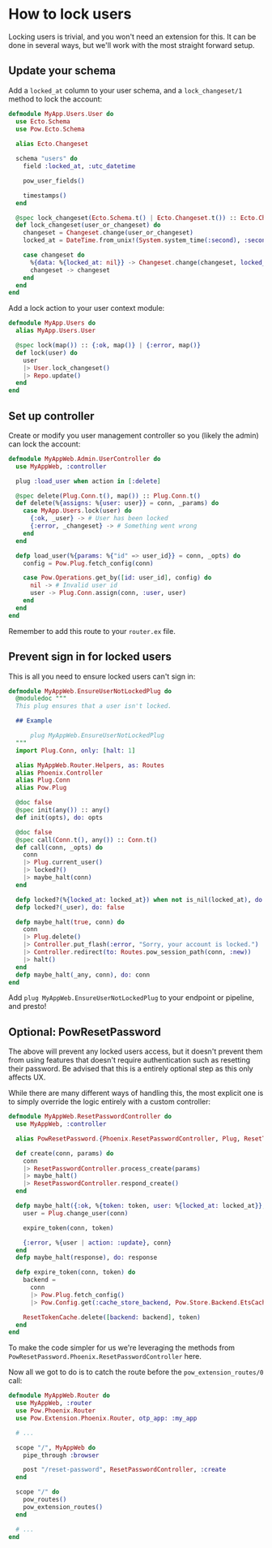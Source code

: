 # How to lock users

Locking users is trivial, and you won't need an extension for this. It can be done in several ways, but we'll work with the most straight forward setup.

## Update your schema

Add a `locked_at` column to your user schema, and a `lock_changeset/1` method to lock the account:

```elixir
defmodule MyApp.Users.User do
  use Ecto.Schema
  use Pow.Ecto.Schema
  
  alias Ecto.Changeset

  schema "users" do
    field :locked_at, :utc_datetime

    pow_user_fields()

    timestamps()
  end

  @spec lock_changeset(Ecto.Schema.t() | Ecto.Changeset.t()) :: Ecto.Changeset.t()
  def lock_changeset(user_or_changeset) do
    changeset = Changeset.change(user_or_changeset)
    locked_at = DateTime.from_unix!(System.system_time(:second), :second)

    case changeset do
      %{data: %{locked_at: nil}} -> Changeset.change(changeset, locked_at: locked_at)
      changeset -> changeset
    end
  end
end
```

Add a lock action to your user context module:

```elixir
defmodule MyApp.Users do
  alias MyApp.Users.User

  @spec lock(map()) :: {:ok, map()} | {:error, map()}
  def lock(user) do
    user
    |> User.lock_changeset()
    |> Repo.update()
  end
end
```

## Set up controller

Create or modify you user management controller so you (likely the admin) can lock the account:

```elixir
defmodule MyAppWeb.Admin.UserController do
  use MyAppWeb, :controller

  plug :load_user when action in [:delete]

  @spec delete(Plug.Conn.t(), map()) :: Plug.Conn.t()
  def delete(%{assigns: %{user: user}} = conn, _params) do
    case MyApp.Users.lock(user) do
      {:ok, _user} -> # User has been locked
      {:error, _changeset} -> # Something went wrong
    end
  end

  defp load_user(%{params: %{"id" => user_id}} = conn, _opts) do
    config = Pow.Plug.fetch_config(conn)

    case Pow.Operations.get_by([id: user_id], config) do
      nil -> # Invalid user id
      user -> Plug.Conn.assign(conn, :user, user)
    end
  end
end
```

Remember to add this route to your `router.ex` file.

## Prevent sign in for locked users

This is all you need to ensure locked users can't sign in:

```elixir
defmodule MyAppWeb.EnsureUserNotLockedPlug do
  @moduledoc """
  This plug ensures that a user isn't locked.

  ## Example

      plug MyAppWeb.EnsureUserNotLockedPlug
  """
  import Plug.Conn, only: [halt: 1]

  alias MyAppWeb.Router.Helpers, as: Routes
  alias Phoenix.Controller
  alias Plug.Conn
  alias Pow.Plug

  @doc false
  @spec init(any()) :: any()
  def init(opts), do: opts

  @doc false
  @spec call(Conn.t(), any()) :: Conn.t()
  def call(conn, _opts) do
    conn
    |> Plug.current_user()
    |> locked?()
    |> maybe_halt(conn)
  end

  defp locked?(%{locked_at: locked_at}) when not is_nil(locked_at), do: true
  defp locked?(_user), do: false

  defp maybe_halt(true, conn) do
    conn
    |> Plug.delete()
    |> Controller.put_flash(:error, "Sorry, your account is locked.")
    |> Controller.redirect(to: Routes.pow_session_path(conn, :new))
    |> halt()
  end
  defp maybe_halt(_any, conn), do: conn
end
```

Add `plug MyAppWeb.EnsureUserNotLockedPlug` to your endpoint or pipeline, and presto!

## Optional: PowResetPassword

The above will prevent any locked users access, but it doesn't prevent them from using features that doesn't require authentication such as resetting their password. Be advised that this is a entirely optional step as this only affects UX.

While there are many different ways of handling this, the most explicit one is to simply override the logic entirely with a custom controller:

```elixir
defmodule MyAppWeb.ResetPasswordController do
  use MyAppWeb, :controller

  alias PowResetPassword.{Phoenix.ResetPasswordController, Plug, ResetTokenCache}

  def create(conn, params) do
    conn
    |> ResetPasswordController.process_create(params)
    |> maybe_halt()
    |> ResetPasswordController.respond_create()
  end

  defp maybe_halt({:ok, %{token: token, user: %{locked_at: locked_at}}, conn}) when not is_nil(locked_at) do
    user = Plug.change_user(conn)

    expire_token(conn, token)

    {:error, %{user | action: :update}, conn}
  end
  defp maybe_halt(response), do: response

  defp expire_token(conn, token) do
    backend =
      conn
      |> Pow.Plug.fetch_config()
      |> Pow.Config.get(:cache_store_backend, Pow.Store.Backend.EtsCache)

    ResetTokenCache.delete([backend: backend], token)
  end
end
```

To make the code simpler for us we're leveraging the methods from `PowResetPassword.Phoenix.ResetPasswordController` here.

Now all we got to do is to catch the route before the `pow_extension_routes/0` call:

```elixir
defmodule MyAppWeb.Router do
  use MyAppWeb, :router
  use Pow.Phoenix.Router
  use Pow.Extension.Phoenix.Router, otp_app: :my_app

  # ...

  scope "/", MyAppWeb do
    pipe_through :browser

    post "/reset-password", ResetPasswordController, :create
  end

  scope "/" do
    pow_routes()
    pow_extension_routes()
  end

  # ...
end
```